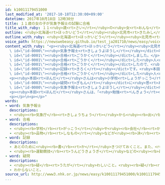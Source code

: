 ```yaml
---
id: k10011179451000
last_modified_at: '2017-10-18T12:30:00+09:00'
datetime: 2017年10月18日 12時30分
title: １１歳の女の子が気象予報士の試験に合格
title_with_ruby: １１<ruby>歳<rt>さい</rt></ruby>の<ruby>女<rt>おんな</rt></ruby>の<ruby>子<rt>こ</rt></ruby>が<ruby>気象予報士<rt>きしょうよほうし</rt></ruby>の<ruby>試験<rt>しけん</rt></ruby>に<ruby>合格<rt>ごうかく</rt></ruby>
outline: <ruby>北海道<rt>ほっかいどう</rt></ruby><ruby>北見市<rt>きたみし</rt></ruby>に<ruby>住<rt>す</rt></ruby>んでいる<ruby>小学校<rt>しょうがっこう</rt></ruby>６<ruby>年生<rt>ねんせい</rt></ruby>の<ruby>本田<rt>ほんだ</rt></ruby>まりあさんが、<ruby>気象予報士<rt>きしょうよほうし</rt></ruby>の<ruby>試験<rt>しけん</rt></ruby>に<ruby>合格<rt>ごうかく</rt></ruby>しました。
outline_with_ruby: <ruby>北海道<rt>ほっかいどう</rt></ruby><ruby>北見市<rt>きたみし</rt></ruby>に<ruby>住<rt>す</rt></ruby>んでいる<ruby>小学校<rt>しょうがっこう</rt></ruby>６<ruby>年生<rt>ねんせい</rt></ruby>の<ruby>本田<rt>ほんだ</rt></ruby>まりあさんが、<ruby>気象予報士<rt>きしょうよほうし</rt></ruby>の<ruby>試験<rt>しけん</rt></ruby>に<ruby>合格<rt>ごうかく</rt></ruby>しました。
voice_path: https://newswebeasy.github.io/test_ja201710/news/easy/voice/2017/10/18/k10011179451000.mp3
content_with_ruby: "<p><ruby>北海道<rt>ほっかいどう</rt></ruby><ruby>北見市<rt>きたみし</rt></ruby>に<ruby>住<rt>す</rt></ruby>んでいる<ruby>小学校<rt>しょうがっこう</rt></ruby>６<ruby>年生<rt>ねんせい</rt></ruby>の<ruby>本田<rt>ほんだ</rt></ruby>まりあさんが、<dict\
  \ id=\"id-0000\"><ruby>気象予報士<rt>きしょうよほうし</rt></ruby></dict>の<ruby>試験<rt>しけん</rt></ruby>に<dict\
  \ id=\"id-0001\"><ruby>合格<rt>ごうかく</rt></ruby></dict>しました。</p>\n<p>この<ruby>試験<rt>しけん</rt></ruby>に<dict\
  \ id=\"id-0001\"><ruby>合格<rt>ごうかく</rt></ruby></dict>した<ruby>人<rt>ひと</rt></ruby>の<ruby>中<rt>なか</rt></ruby>で<ruby>今<rt>いま</rt></ruby>まで<ruby>最<rt>もっと</rt></ruby>も<ruby>若<rt>わか</rt></ruby>かった<ruby>人<rt>ひと</rt></ruby>は、１２<ruby>歳<rt>さい</rt></ruby>１１か<ruby>月<rt>げつ</rt></ruby>でした。<ruby>本田<rt>ほんだ</rt></ruby>さんは１１<ruby>歳<rt>さい</rt></ruby>１１か<ruby>月<rt>げつ</rt></ruby>で<dict\
  \ id=\"id-0001\"><ruby>合格<rt>ごうかく</rt></ruby></dict>したので、<ruby>最<rt>もっと</rt></ruby>も<ruby>若<rt>わか</rt></ruby>い<dict\
  \ id=\"id-0002\"><ruby>記録<rt>きろく</rt></ruby></dict>です。<ruby>本田<rt>ほんだ</rt></ruby>さんがこの<ruby>試験<rt>しけん</rt></ruby>を<ruby>受<rt>う</rt></ruby>けたのは４<ruby>回<rt>かい</rt></ruby><ruby>目<rt>め</rt></ruby>で、<dict\
  \ id=\"id-0001\"><ruby>合格<rt>ごうかく</rt></ruby></dict>した<ruby>人<rt>ひと</rt></ruby>は４．９％だけでした。</p>\n\
  <p><ruby>本田<rt>ほんだ</rt></ruby>さんは<ruby>小学校<rt>しょうがっこう</rt></ruby>４<ruby>年生<rt>ねんせい</rt></ruby>のとき、「なぜ<ruby>雲<rt>くも</rt></ruby>は<ruby>落<rt>お</rt></ruby>ちないのか」と<dict\
  \ id=\"id-0003\"><ruby>疑問<rt>ぎもん</rt></ruby></dict>に<ruby>思<rt>おも</rt></ruby>って、<dict\
  \ id=\"id-0000\"><ruby>気象予報士<rt>きしょうよほうし</rt></ruby></dict>の<ruby>勉強<rt>べんきょう</rt></ruby>を<ruby>始<rt>はじ</rt></ruby>めました。<ruby>試験<rt>しけん</rt></ruby>の<ruby>前<rt>まえ</rt></ruby>は、<ruby>毎日<rt>まいにち</rt></ruby>１<ruby>時間<rt>じかん</rt></ruby><ruby>半<rt>はん</rt></ruby>ぐらい<ruby>勉強<rt>べんきょう</rt></ruby>していました。</p>\n\
  <p><ruby>本田<rt>ほんだ</rt></ruby>さんは、「<ruby>勉強<rt>べんきょう</rt></ruby>したらいろいろなことがわかるようになるので、<ruby>楽<rt>たの</rt></ruby>しいです」と<ruby>話<rt>はな</rt></ruby>していました。</p>\n\
  <p></p>\n<p></p>"
words:
- word: 気象予報士
  descriptions:
  - <ruby><rb>気象庁</rb><rt>きしょうちょう</rt></ruby>から<ruby><rb>出</rb><rt>だ</rt></ruby>されるデータをもとに、<ruby><rb>天気予報</rb><rt>てんきよほう</rt></ruby>を<ruby><rb>行</rb><rt>おこな</rt></ruby>う<ruby><rb>資格</rb><rt>しかく</rt></ruby>をもっている<ruby><rb>人</rb><rt>ひと</rt></ruby>。
- word: 合格
  descriptions:
  - <ruby><rb>学校</rb><rt>がっこう</rt></ruby>や<ruby><rb>会社</rb><rt>かいしゃ</rt></ruby>の<ruby><rb>試験</rb><rt>しけん</rt></ruby>に<ruby><rb>受</rb><rt>う</rt></ruby>かること。パス。
  - <ruby><rb>品物</rb><rt>しなもの</rt></ruby>などが<ruby><rb>決</rb><rt>き</rt></ruby>められたことがらに<ruby><rb>合</rb><rt>あ</rt></ruby>っていること。
- word: 記録
  descriptions:
  - あとのために<ruby><rb>書</rb><rt>か</rt></ruby>きつけておくこと。また、<ruby><rb>書</rb><rt>か</rt></ruby>きつけたもの。
  - <ruby><rb>運動競技</rb><rt>うんどうきょうぎ</rt></ruby>などの<ruby><rb>最高</rb><rt>さいこう</rt></ruby>の<ruby><rb>成績</rb><rt>せいせき</rt></ruby>。レコード。
- word: 疑問
  descriptions:
  - <ruby><rb>疑</rb><rt>うたが</rt></ruby>わしいこと。<ruby><rb>疑</rb><rt>うたが</rt></ruby>い。
  - わからないこと。
source_url: http://www3.nhk.or.jp/news/easy/k10011179451000/k10011179451000.html
...
```

